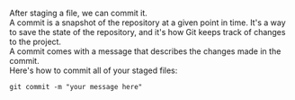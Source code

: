 After staging a file, we can commit it.
<br />
A commit is a snapshot of the repository at a given point in time. It's a way to save the state of the repository, and it's how Git keeps track of changes to the project. <br />
A commit comes with a message that describes the changes made in the commit.
<br />
Here's how to commit all of your staged files:
```
git commit -m "your message here"
```
